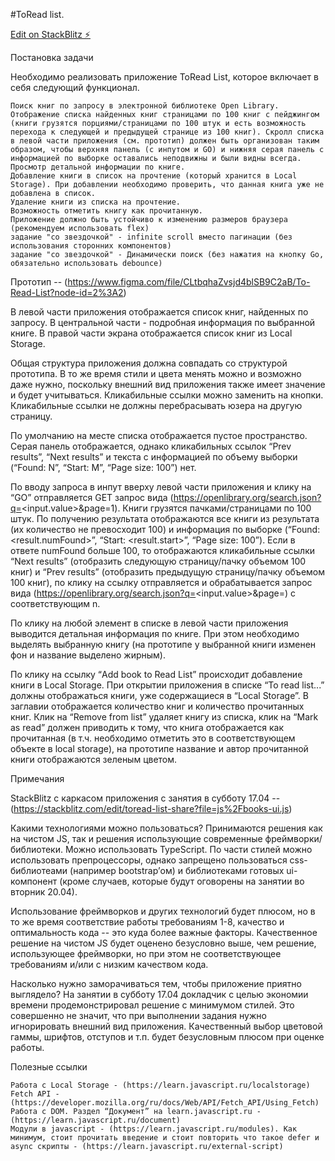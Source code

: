 #ToRead list.

[Edit on StackBlitz ⚡️](https://stackblitz.com/edit/web-platform-kjvrbo)

Постановка задачи

Необходимо реализовать приложение ToRead List, которое включает в себя следующий функционал.

    Поиск книг по запросу в электронной библиотеке Open Library.
    Отображение списка найденных книг страницами по 100 книг с пейджингом (книги грузятся порциями/страницами по 100 штук и есть возможность перехода к следующей и предыдущей странице из 100 книг). Скролл списка в левой части приложения (см. прототип) должен быть организован таким образом, чтобы верхняя панель (с инпутом и GO) и нижняя серая панель с информацией по выборке оставались неподвижны и были видны всегда.
    Просмотр детальной информации по книге.
    Добавление книги в список на прочтение (который хранится в Local Storage). При добавлении необходимо проверить, что данная книга уже не добавлена в список. 
    Удаление книги из списка на прочтение.
    Возможность отметить книгу как прочитанную.
    Приложение должно быть устойчиво к изменению размеров браузера (рекомендуем использовать flex)
    задание "со звездочкой" - infinite scroll вместо пагинации (без использования сторонних компонентов)
    задание "со звездочкой" - Динамически поиск (без нажатия на кнопку Go, обязательно использовать debounce) 

Прототип -- (https://www.figma.com/file/CLtbqhaZvsjd4blSB9C2aB/To-Read-List?node-id=2%3A2)

В левой части приложения отображается список книг, найденных по запросу. В центральной части - подробная информация по выбранной книге. В правой части экрана отображается список книг из Local Storage.

Общая структура приложения должна совпадать со структурой прототипа. В то же время стили и цвета менять можно и возможно даже нужно, поскольку внешний вид приложения также имеет значение и будет учитываться. Кликабильные ссылки можно заменить на кнопки. Кликабильные ссылки не должны перебрасывать юзера на другую страницу.

По умолчанию на месте списка отображается пустое пространство. Серая панель отображается, однако кликабильных ссылок “Prev results”, “Next results” и текста с информацией по объему выборки (“Found: N”, “Start: M”, “Page size: 100”) нет.

По вводу запроса в инпут вверху левой части приложения и клику на “GO” отправляется GET запрос вида (https://openlibrary.org/search.json?q=<input.value>&page=1). Книги грузятся пачками/страницами по 100 штук. По получению результата отображаются все книги из результата (их количество не превосходит 100) и информация по выборке (“Found: <result.numFound>”, “Start: <result.start>”, “Page size: 100”). Если в ответе numFound больше 100, то отображаются кликабильные ссылки “Next results” (отобразить следующую страницу/пачку объемом 100 книг) и “Prev results” (отобразить предыдущую страницу/пачку объемом 100 книг), по клику на ссылку отправляется и обрабатывается запрос вида (https://openlibrary.org/search.json?q=<input.value>&page=<n>) с соответствующим n.

По клику на любой элемент в списке в левой части приложения выводится детальная информация по книге. При этом необходимо выделять выбранную книгу (на прототипе у выбранной книги изменен фон и название выделено жирным).

По клику на ссылку “Add book to Read List” происходит добавление книги в Local Storage. При открытии приложения в списке “To read list...” должны отображаться книги, уже содержащиеся в “Local Storage”. В заглавии отображается количество книг и количество прочитанных книг. Клик на “Remove from list” удаляет книгу из списка, клик на “Mark as read” должен приводить к тому, что книга отображается как прочитанная (в т.ч. необходимо отметить это в соответствующем объекте в local storage), на прототипе название и автор прочитанной книги отображаются зеленым цветом.

Примечания

StackBlitz c каркасом приложения с занятия в субботу 17.04 -- (https://stackblitz.com/edit/toread-list-share?file=js%2Fbooks-ui.js)

Какими технологиями можно пользоваться? Принимаются решения как на чистом JS, так и решения использующие современные фреймворки/библиотеки. Можно использовать TypeScript. По части стилей можно использовать препроцессоры, однако запрещено пользоваться css-библиотеами (например bootstrap’ом) и библиотеками готовых ui-компонент (кроме случаев, которые будут оговорены на занятии во вторник 20.04).

Использование фреймворков и других технологий будет плюсом, но в то же время соответствие работы требованиям 1-8, качество и оптимальность кода -- это куда более важные факторы. Качественное решение на чистом JS будет оценено безусловно выше, чем решение, использующее фреймворки, но при этом не соответствующее требованиям и/или с низким качеством кода.

Насколько нужно заморачиваться тем, чтобы приложение приятно выглядело? На занятии в субботу 17.04 докладчик с целью экономии времени продемонстрировал решение с минимумом стилей. Это совершенно не значит, что при выполнении задания нужно игнорировать внешний вид приложения. Качественный выбор цветовой гаммы, шрифтов, отступов и т.п. будет безусловным плюсом при оценке работы.

Полезные ссылки

    Работа c Local Storage - (https://learn.javascript.ru/localstorage)
    Fetch API - (https://developer.mozilla.org/ru/docs/Web/API/Fetch_API/Using_Fetch)
    Работа с DOM. Раздел “Документ” на learn.javascript.ru - (https://learn.javascript.ru/document)
    Модули в javascript - (https://learn.javascript.ru/modules). Как минимум, стоит прочитать введение и стоит повторить что такое defer и async скрипты - (https://learn.javascript.ru/external-script)
